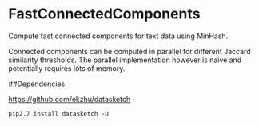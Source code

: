 # FastConnectedComponents
Compute fast connected components for text data using MinHash.

Connected components can be computed in parallel for different Jaccard similarity thresholds. The parallel implementation however is naive and potentially requires lots of memory.  

##Dependencies

https://github.com/ekzhu/datasketch

    pip2.7 install datasketch -U
